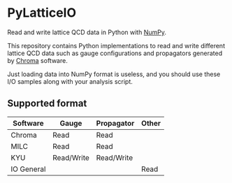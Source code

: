 # PyLatticeIO

Read and write lattice QCD data in Python with [NumPy](https://github.com/numpy/numpy).

This repository contains Python implementations to read and write different lattice QCD data such as gauge configurations and propagators generated by [Chroma](https://github.com/JeffersonLab/chroma) software.

Just loading data into NumPy format is useless, and you should use these I/O samples along with your analysis script.

## Supported format

| Software   | Gauge      | Propagator | Other |
| ---------- | ---------- | ---------- | ----- |
| Chroma     | Read       | Read       |       |
| MILC       | Read       | Read       |       |
| KYU        | Read/Write | Read/Write |       |
| IO General |            |            | Read  |
